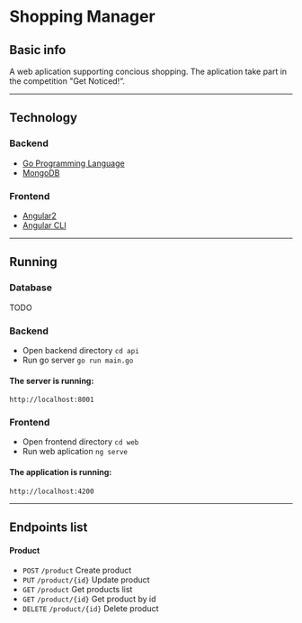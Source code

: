 # Shopping Manager

## Basic info

A web aplication supporting concious shopping. The aplication take part in the competition "Get Noticed!“.

***

## Technology

### Backend
- [Go Programming Language](https://golang.org/)
- [MongoDB](https://www.mongodb.com/)

### Frontend
- [Angular2](https://angular.io/)
- [Angular CLI](https://cli.angular.io/)

***

## Running

### Database

TODO

### Backend
- Open backend directory `cd api`
- Run go server `go run main.go`

#### The server is running:
```
http://localhost:8001
```

### Frontend
- Open frontend directory `cd web`
- Run web aplication `ng serve`

#### The application is running:
```
http://localhost:4200
```

***

## Endpoints list

#### Product

- `POST` `/product` Create product
- `PUT` `/product/{id}` Update product
- `GET` `/product` Get products list
- `GET` `/product/{id}` Get product by id
- `DELETE` `/product/{id}` Delete product

